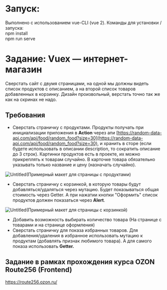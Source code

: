 # Запуск: 
Выполнено c использованием vue-CLI (vue 2). Команды для установки / запуска:  
    npm install  
    npm run serve

# Задание: Vuex — интернет-магазин

Сверстать сайт с двумя страницами, на одной мы должны видеть список продуктов с описанием, а на второй список товаров добавленных в корзинку. Дизайн произвольный, верстать точно так же как на скринах не надо.

## Требования

- Сверстать страничку с продуктами. Продукты получать при инициализации приложения в **Action** через апи [https://random-data-api.com/api/food/random_food?size=30](https://random-data-api.com/api/food/random_food?size=30),
и хранить в сторе (если будете использовать в описании description, то сократить описание до 3 строк).
Картинки продуктов есть в проекте, их можно прикреплять к товарам случайно.
В карточке товара обязательно указывать только название и цену (назначать случайно).

![Untitled](src/assets/images/readme/Untitled.png)(Примерный макет для страницы с продуктами)

- Сверстать страничку с корзинкой, в которую товары будут добавляться/удаляться через мутацию. Будет показываться общая стоимость через Getter. А при нажатии кнопки "Оформить" список продуктов должен показаться через **Alert**.

![Untitled](src/assets/images/readme/Untitled1.png)(Примерный макет для страницы с корзинкой)

- Добавить возможность выбирать количество товара (На странице с товарами и на странице оформления)
- Сверстать страничку для показа избранных товаров. Для добавления/удаления в избранное использовать мутацию к продуктам (добавлять признак любимого товара). А для самого показа использовать **Getter.**
## Задание в рамках прохождения курса OZON Route256 (Frontend)
https://route256.ozon.ru/
